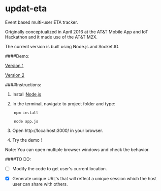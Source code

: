 # updat-eta


Event based multi-user ETA tracker.

Originally conceptualized in April 2016 at the AT&T Mobile App and IoT Hackathon and it made use of the AT&T M2X.

The current version is built using Node.js and Socket.IO.

####Demo:

[Version 1](https://goo.gl/suA71P)

[Version 2](https://goo.gl/Cbwbt0)


####Instructions:

1) Install [Node.js](https://nodejs.org/en/download/)

2) In the terminal, navigate to project folder and type:

```
    npm install

    node app.js
```

3) Open http://localhost:3000/ in your browser.

4) Try the demo !

Note: You can open multiple browser windows and check the behavior.


####TO DO:

- [ ] Modify the code to get user's current location.

- [x] Generate unique URL's that will reflect a unique session which the host user can share with others.
